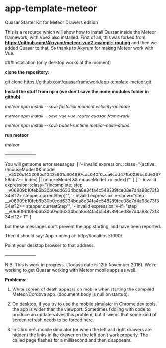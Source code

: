# app-template-meteor
Quasar Starter Kit for Meteor
Drawers edition

This is a resource which will show how to install Quasar inside the Meteor framework, with Vue2 also installed.
First of all, this was forked from **https://github.com/Akryum/meteor-vue2-example-routing**
and then we added Quasar to that. So thanks to Akyrum for making Meteor work with Vue.

###Installation (only desktop works at the moment)

**clone the repository:**

git clone https://github.com/quasarframework/app-template-meteor.git


**Install the stuff from npm (we don't save the node-modules folder in github)**

*meteor npm install --save fastclick moment velocity-animate*

*meteor npm install --save vue vue-router quasar-framework*

*meteor npm install --save babel-runtime meteor-node-stubs*

**run meteor**

*meteor*

———————


You will get some error messages:
[ '- invalid expression: :class="{active: (!mouseModel && model  __v3526c1452685d1042a961c804897cdc640f6cca6cdd471b629fbc6de38756ab7>= index) || (mouseModel && mouseModel >= index)}"' ]
[ '- invalid expression: :class="{incomplete: step  __v06909b10feb6b30b0edd6334bda8e34fa4c548289fce08e7d4a98c73f334ef12> stepper.currentStep}"',
  '- invalid expression: v-show="step  __v06909b10feb6b30b0edd6334bda8e34fa4c548289fce08e7d4a98c73f334ef12>= stepper.currentStep"',
  '- invalid expression: v-if="step  __v06909b10feb6b30b0edd6334bda8e34fa4c548289fce08e7d4a98c73f334ef12> 1"' ]

but these messages don’t prevent the app starting, and have been reported.

Then it should say:
App running at: http://localhost:3000/

Point your desktop browser to that address.

———————

N.B. This is work in progress. (Todays date is 12th November 2016).
We’re working to get Quasar working with Meteor mobile apps as well.

**Problems:**

1) White screen of death appears on mobile when starting the compiled Meteor/Cordova app. (document.body is null on startup).

2) On desktop, if you try to use the mobile simulator in Chrome dev tools, the app is wider than the viewport. Sometimes fiddling with code to produce an update solves this problem, but it seems that some kind of screen refresh needs to be forced here.  

3) In Chrome’s mobile simulator (or when the left and right drawers are hidden) the links in the drawer on the left don’t work properly. The called page flashes for a millisecond and then disappears.

